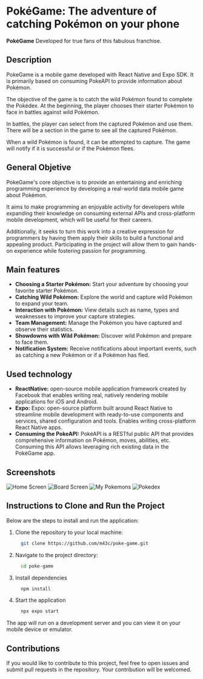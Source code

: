 # **PokéGame**: The adventure of catching Pokémon on your phone

**PokéGame** Developed for true fans of this fabulous franchise.

## Description
PokeGame is a mobile game developed with React Native and Expo SDK. It is primarily based on consuming PokeAPI to provide information about Pokémon.

The objective of the game is to catch the wild Pokémon found to complete the Pokédex. At the beginning, the player chooses their starter Pokémon to face in battles against wild Pokémon.

In battles, the player can select from the captured Pokémon and use them. There will be a section in the game to see all the captured Pokémon.

When a wild Pokémon is found, it can be attempted to capture. The game will notify if it is successful or if the Pokémon flees.

## General Objetive
PokeGame's core objective is to provide an entertaining and enriching programming experience by developing a real-world data mobile game about Pokémon.

It aims to make programming an enjoyable activity for developers while expanding their knowledge on consuming external APIs and cross-platform mobile development, which will be useful for their careers.

Additionally, it seeks to turn this work into a creative expression for programmers by having them apply their skills to build a functional and appealing product. Participating in the project will allow them to gain hands-on experience while fostering passion for programming.

## Main features

- **Choosing a Starter Pokémon:** Start your adventure by choosing your favorite starter Pokémon.
- **Catching Wild Pokémon:** Explore the world and capture wild Pokémon to expand your team.
- **Interaction with Pokémon:** View details such as name, types and weaknesses to improve your capture strategies.
- **Team Management:** Manage the Pokémon you have captured and observe their statistics.
- **Showdowns with Wild Pokémon:** Discover wild Pokémon and prepare to face them.
- **Notification System:** Receive notifications about important events, such as catching a new Pokémon or if a Pokémon has fled.

## Used technology

- **ReactNative:** open-source mobile application framework created by Facebook that enables writing real, natively rendering mobile applications for iOS and Android.
- **Expo:** Expo: open-source platform built around React Native to streamline mobile development with ready-to-use components and services, shared configuration and tools. Enables writing cross-platform React Native apps.
- **Consuming the PokeAPI:** PokéAPI is a RESTful public API that provides comprehensive information on Pokémon, moves, abilities, etc. Consuming this API allows leveraging rich existing data in the PokéGame app.


## Screenshots
![Home Screen](https://github.com/m43c/sqlite-crud/blob/main/assets/screenshots/home-screen.png?raw=true)
![Board Screen](https://github.com/m43c/sqlite-crud/blob/main/assets/screenshots/board-screen.png?raw=true)
![My Pokemons](https://github.com/m43c/sqlite-crud/blob/main/assets/screenshots/my-pokemons.png?raw=true)
![Pokedex](https://github.com/m43c/sqlite-crud/blob/main/assets/screenshots/pokedex.png?raw=true)

## Instructions to Clone and Run the Project

Below are the steps to install and run the application:

1. Clone the repository to your local machine:

    ```bash
      git clone https://github.com/m43c/poke-game.git
    ```

2. Navigate to the project directory:

    ```bash
      cd poke-game
    ```
3. Install dependencies

    ```bash
      npm install
    ```
4. Start the application

    ```bash
      npx expo start
    ```
The app will run on a development server and you can view it on your mobile device or emulator.

## Contributions

If you would like to contribute to this project, feel free to open issues and submit pull requests in the repository. Your contribution will be welcomed.
